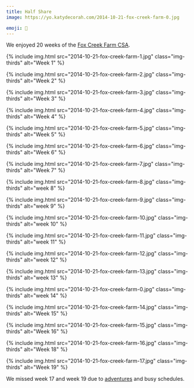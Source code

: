 ```yaml
---
title: Half Share
image: https://yo.katydecorah.com/2014-10-21-fox-creek-farm-0.jpg

emoji: 🌽
---
```


We enjoyed 20 weeks of the [Fox Creek Farm CSA](http://www.foxcreekfarmcsa.com/).

<div class="photos">

{% include img.html src="2014-10-21-fox-creek-farm-1.jpg" class="img-thirds" alt="Week 1" %}

{% include img.html src="2014-10-21-fox-creek-farm-2.jpg" class="img-thirds" alt="Week 2" %}

{% include img.html src="2014-10-21-fox-creek-farm-3.jpg" class="img-thirds" alt="Week 3" %}

{% include img.html src="2014-10-21-fox-creek-farm-4.jpg" class="img-thirds" alt="Week 4" %}

{% include img.html src="2014-10-21-fox-creek-farm-5.jpg" class="img-thirds" alt="Week 5" %}

{% include img.html src="2014-10-21-fox-creek-farm-6.jpg" class="img-thirds" alt="Week 6" %}

{% include img.html src="2014-10-21-fox-creek-farm-7.jpg" class="img-thirds" alt="Week 7" %}

{% include img.html src="2014-10-21-fox-creek-farm-8.jpg" class="img-thirds" alt="week 8" %}

{% include img.html src="2014-10-21-fox-creek-farm-9.jpg" class="img-thirds" alt="week 9" %}

{% include img.html src="2014-10-21-fox-creek-farm-10.jpg" class="img-thirds" alt="week 10" %}

{% include img.html src="2014-10-21-fox-creek-farm-11.jpg" class="img-thirds" alt="week 11" %}

{% include img.html src="2014-10-21-fox-creek-farm-12.jpg" class="img-thirds" alt="week 12" %}

{% include img.html src="2014-10-21-fox-creek-farm-13.jpg" class="img-thirds" alt="week 13" %}

{% include img.html src="2014-10-21-fox-creek-farm-0.jpg" class="img-thirds" alt="week 14" %}

{% include img.html src="2014-10-21-fox-creek-farm-14.jpg" class="img-thirds" alt="Week 15" %}

{% include img.html src="2014-10-21-fox-creek-farm-15.jpg" class="img-thirds" alt="Week 16" %}

{% include img.html src="2014-10-21-fox-creek-farm-16.jpg" class="img-thirds" alt="Week 18" %}

{% include img.html src="2014-10-21-fox-creek-farm-17.jpg" class="img-thirds" alt="Week 19" %}

</div>

We missed week 17 and week 19 due to [adventures](/adventures/rhode-island/) and busy schedules.

